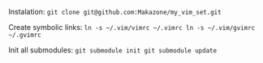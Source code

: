 Instalation:
    ```
    git clone git@github.com:Makazone/my_vim_set.git
    ```

Create symbolic links:
    ```
    ln -s ~/.vim/vimrc ~/.vimrc
    ln -s ~/.vim/gvimrc ~/.gvimrc
    ```

Init all submodules:
    ```
    git submodule init
    git submodule update
    ```